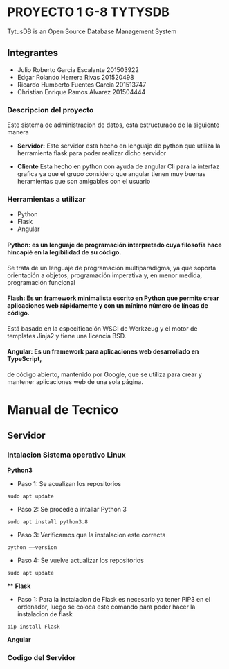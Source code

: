 # PROYECTO 1 G-8 TYTYSDB
TytusDB is an Open Source Database Management System
## Integrantes 
* Julio Roberto Garcia Escalante 201503922
* Edgar Rolando Herrera Rivas 201520498
* Ricardo Humberto Fuentes Garcia 201513747
* Christian Enrique Ramos Alvarez 201504444

### Descripcion del proyecto 
Este sistema de administracion de datos, esta estructurado de la siguiente manera 
* **Servidor:** Este servidor esta hecho en lenguaje de python que utiliza la herramienta flask para poder realizar dicho servidor 

* **Cliente** 
Esta hecho en python con ayuda de angular Cli para la interfaz grafica ya que el grupo considero que angular tienen 
muy buenas heramientas que son amigables con el usuario 


### **Herramientas a utilizar**
* Python
* Flask
* Angular

#### Python:  es un lenguaje de programación interpretado cuya filosofía hace hincapié en la legibilidad de su código. 
Se trata de un lenguaje de programación multiparadigma, ya que soporta orientación a objetos, programación imperativa y, 
en menor medida, programación funcional

#### Flash: Es un framework minimalista escrito en Python que permite crear aplicaciones web rápidamente y con un mínimo número de líneas de código. 
Está basado en la especificación WSGI de Werkzeug y el motor de templates Jinja2 y tiene una licencia BSD.

#### Angular: Es un framework para aplicaciones web desarrollado en TypeScript, 
de código abierto, mantenido por Google, que se utiliza para crear y mantener aplicaciones web de una sola página.


# Manual de Tecnico
## Servidor 
### Intalacion Sistema operativo Linux 

**Python3** 
* Paso 1: Se acualizan los repositorios 
```linux 
sudo apt update
```
* Paso 2: Se procede a intallar Python 3 
```linux 
sudo apt install python3.8
```

* Paso 3: Verificamos que la instalacion este correcta 

```linux 
python ––version
```

* Paso 4: Se vuelve actualizar los repositorios 
```linux 
sudo apt update
```
**
**Flask**

* Paso 1: Para la instalacion de Flask es necesario ya tener PIP3 en el ordenador, luego se coloca este comando para poder hacer la instalacion de flask 
```linux 
pip install Flask
```
**Angular**




### Codigo del Servidor







